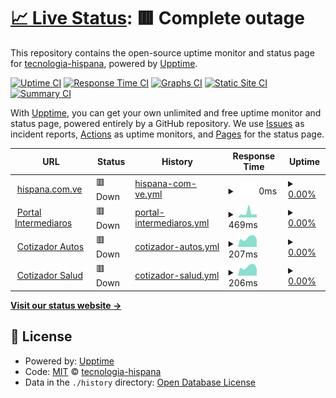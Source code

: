 # [📈 Live Status](https://tecnologia-hispana.github.io/monitoreo-web): <!--live status--> **🟥 Complete outage**

This repository contains the open-source uptime monitor and status page for [tecnologia-hispana](https://tecnologia-hispana.github.io/monitoreo-web), powered by [Upptime](https://github.com/upptime/upptime).

[![Uptime CI](https://github.com/tecnologia-hispana/monitoreo-web/workflows/Uptime%20CI/badge.svg)](https://github.com/tecnologia-hispana/monitoreo-web/actions?query=workflow%3A%22Uptime+CI%22)
[![Response Time CI](https://github.com/tecnologia-hispana/monitoreo-web/workflows/Response%20Time%20CI/badge.svg)](https://github.com/tecnologia-hispana/monitoreo-web/actions?query=workflow%3A%22Response+Time+CI%22)
[![Graphs CI](https://github.com/tecnologia-hispana/monitoreo-web/workflows/Graphs%20CI/badge.svg)](https://github.com/tecnologia-hispana/monitoreo-web/actions?query=workflow%3A%22Graphs+CI%22)
[![Static Site CI](https://github.com/tecnologia-hispana/monitoreo-web/workflows/Static%20Site%20CI/badge.svg)](https://github.com/tecnologia-hispana/monitoreo-web/actions?query=workflow%3A%22Static+Site+CI%22)
[![Summary CI](https://github.com/tecnologia-hispana/monitoreo-web/workflows/Summary%20CI/badge.svg)](https://github.com/tecnologia-hispana/monitoreo-web/actions?query=workflow%3A%22Summary+CI%22)

With [Upptime](https://upptime.js.org), you can get your own unlimited and free uptime monitor and status page, powered entirely by a GitHub repository. We use [Issues](https://github.com/tecnologia-hispana/monitoreo-web/issues) as incident reports, [Actions](https://github.com/tecnologia-hispana/monitoreo-web/actions) as uptime monitors, and [Pages](https://tecnologia-hispana.github.io/monitoreo-web) for the status page.

<!--start: status pages-->
<!-- This summary is generated by Upptime (https://github.com/upptime/upptime) -->
<!-- Do not edit this manually, your changes will be overwritten -->
<!-- prettier-ignore -->
| URL | Status | History | Response Time | Uptime |
| --- | ------ | ------- | ------------- | ------ |
| <img alt="" src="https://icons.duckduckgo.com/ip3/www.hispana.com.ve.ico" height="13"> [hispana.com.ve](https://www.hispana.com.ve) | 🟥 Down | [hispana-com-ve.yml](https://github.com/tecnologia-hispana/monitoreo-web/commits/HEAD/history/hispana-com-ve.yml) | <details><summary><img alt="Response time graph" src="./graphs/hispana-com-ve/response-time-week.png" height="20"> 0ms</summary><br><a href="https://tecnologia-hispana.github.io/monitoreo-web/history/hispana-com-ve"><img alt="Response time 3578" src="https://img.shields.io/endpoint?url=https%3A%2F%2Fraw.githubusercontent.com%2Ftecnologia-hispana%2Fmonitoreo-web%2FHEAD%2Fapi%2Fhispana-com-ve%2Fresponse-time.json"></a><br><a href="https://tecnologia-hispana.github.io/monitoreo-web/history/hispana-com-ve"><img alt="24-hour response time 0" src="https://img.shields.io/endpoint?url=https%3A%2F%2Fraw.githubusercontent.com%2Ftecnologia-hispana%2Fmonitoreo-web%2FHEAD%2Fapi%2Fhispana-com-ve%2Fresponse-time-day.json"></a><br><a href="https://tecnologia-hispana.github.io/monitoreo-web/history/hispana-com-ve"><img alt="7-day response time 0" src="https://img.shields.io/endpoint?url=https%3A%2F%2Fraw.githubusercontent.com%2Ftecnologia-hispana%2Fmonitoreo-web%2FHEAD%2Fapi%2Fhispana-com-ve%2Fresponse-time-week.json"></a><br><a href="https://tecnologia-hispana.github.io/monitoreo-web/history/hispana-com-ve"><img alt="30-day response time 0" src="https://img.shields.io/endpoint?url=https%3A%2F%2Fraw.githubusercontent.com%2Ftecnologia-hispana%2Fmonitoreo-web%2FHEAD%2Fapi%2Fhispana-com-ve%2Fresponse-time-month.json"></a><br><a href="https://tecnologia-hispana.github.io/monitoreo-web/history/hispana-com-ve"><img alt="1-year response time 3782" src="https://img.shields.io/endpoint?url=https%3A%2F%2Fraw.githubusercontent.com%2Ftecnologia-hispana%2Fmonitoreo-web%2FHEAD%2Fapi%2Fhispana-com-ve%2Fresponse-time-year.json"></a></details> | <details><summary><a href="https://tecnologia-hispana.github.io/monitoreo-web/history/hispana-com-ve">0.00%</a></summary><a href="https://tecnologia-hispana.github.io/monitoreo-web/history/hispana-com-ve"><img alt="All-time uptime 75.28%" src="https://img.shields.io/endpoint?url=https%3A%2F%2Fraw.githubusercontent.com%2Ftecnologia-hispana%2Fmonitoreo-web%2FHEAD%2Fapi%2Fhispana-com-ve%2Fuptime.json"></a><br><a href="https://tecnologia-hispana.github.io/monitoreo-web/history/hispana-com-ve"><img alt="24-hour uptime 0.00%" src="https://img.shields.io/endpoint?url=https%3A%2F%2Fraw.githubusercontent.com%2Ftecnologia-hispana%2Fmonitoreo-web%2FHEAD%2Fapi%2Fhispana-com-ve%2Fuptime-day.json"></a><br><a href="https://tecnologia-hispana.github.io/monitoreo-web/history/hispana-com-ve"><img alt="7-day uptime 0.00%" src="https://img.shields.io/endpoint?url=https%3A%2F%2Fraw.githubusercontent.com%2Ftecnologia-hispana%2Fmonitoreo-web%2FHEAD%2Fapi%2Fhispana-com-ve%2Fuptime-week.json"></a><br><a href="https://tecnologia-hispana.github.io/monitoreo-web/history/hispana-com-ve"><img alt="30-day uptime 1.38%" src="https://img.shields.io/endpoint?url=https%3A%2F%2Fraw.githubusercontent.com%2Ftecnologia-hispana%2Fmonitoreo-web%2FHEAD%2Fapi%2Fhispana-com-ve%2Fuptime-month.json"></a><br><a href="https://tecnologia-hispana.github.io/monitoreo-web/history/hispana-com-ve"><img alt="1-year uptime 75.58%" src="https://img.shields.io/endpoint?url=https%3A%2F%2Fraw.githubusercontent.com%2Ftecnologia-hispana%2Fmonitoreo-web%2FHEAD%2Fapi%2Fhispana-com-ve%2Fuptime-year.json"></a></details>
| <img alt="" src="https://icons.duckduckgo.com/ip3/online.hispana.com.ve.ico" height="13"> [Portal Intermediaros](http://online.hispana.com.ve:8282/ords/ws_bleico/r/intermediarios/login) | 🟥 Down | [portal-intermediaros.yml](https://github.com/tecnologia-hispana/monitoreo-web/commits/HEAD/history/portal-intermediaros.yml) | <details><summary><img alt="Response time graph" src="./graphs/portal-intermediaros/response-time-week.png" height="20"> 469ms</summary><br><a href="https://tecnologia-hispana.github.io/monitoreo-web/history/portal-intermediaros"><img alt="Response time 377" src="https://img.shields.io/endpoint?url=https%3A%2F%2Fraw.githubusercontent.com%2Ftecnologia-hispana%2Fmonitoreo-web%2FHEAD%2Fapi%2Fportal-intermediaros%2Fresponse-time.json"></a><br><a href="https://tecnologia-hispana.github.io/monitoreo-web/history/portal-intermediaros"><img alt="24-hour response time 308" src="https://img.shields.io/endpoint?url=https%3A%2F%2Fraw.githubusercontent.com%2Ftecnologia-hispana%2Fmonitoreo-web%2FHEAD%2Fapi%2Fportal-intermediaros%2Fresponse-time-day.json"></a><br><a href="https://tecnologia-hispana.github.io/monitoreo-web/history/portal-intermediaros"><img alt="7-day response time 469" src="https://img.shields.io/endpoint?url=https%3A%2F%2Fraw.githubusercontent.com%2Ftecnologia-hispana%2Fmonitoreo-web%2FHEAD%2Fapi%2Fportal-intermediaros%2Fresponse-time-week.json"></a><br><a href="https://tecnologia-hispana.github.io/monitoreo-web/history/portal-intermediaros"><img alt="30-day response time 339" src="https://img.shields.io/endpoint?url=https%3A%2F%2Fraw.githubusercontent.com%2Ftecnologia-hispana%2Fmonitoreo-web%2FHEAD%2Fapi%2Fportal-intermediaros%2Fresponse-time-month.json"></a><br><a href="https://tecnologia-hispana.github.io/monitoreo-web/history/portal-intermediaros"><img alt="1-year response time 358" src="https://img.shields.io/endpoint?url=https%3A%2F%2Fraw.githubusercontent.com%2Ftecnologia-hispana%2Fmonitoreo-web%2FHEAD%2Fapi%2Fportal-intermediaros%2Fresponse-time-year.json"></a></details> | <details><summary><a href="https://tecnologia-hispana.github.io/monitoreo-web/history/portal-intermediaros">0.00%</a></summary><a href="https://tecnologia-hispana.github.io/monitoreo-web/history/portal-intermediaros"><img alt="All-time uptime 52.26%" src="https://img.shields.io/endpoint?url=https%3A%2F%2Fraw.githubusercontent.com%2Ftecnologia-hispana%2Fmonitoreo-web%2FHEAD%2Fapi%2Fportal-intermediaros%2Fuptime.json"></a><br><a href="https://tecnologia-hispana.github.io/monitoreo-web/history/portal-intermediaros"><img alt="24-hour uptime 0.00%" src="https://img.shields.io/endpoint?url=https%3A%2F%2Fraw.githubusercontent.com%2Ftecnologia-hispana%2Fmonitoreo-web%2FHEAD%2Fapi%2Fportal-intermediaros%2Fuptime-day.json"></a><br><a href="https://tecnologia-hispana.github.io/monitoreo-web/history/portal-intermediaros"><img alt="7-day uptime 0.00%" src="https://img.shields.io/endpoint?url=https%3A%2F%2Fraw.githubusercontent.com%2Ftecnologia-hispana%2Fmonitoreo-web%2FHEAD%2Fapi%2Fportal-intermediaros%2Fuptime-week.json"></a><br><a href="https://tecnologia-hispana.github.io/monitoreo-web/history/portal-intermediaros"><img alt="30-day uptime 1.38%" src="https://img.shields.io/endpoint?url=https%3A%2F%2Fraw.githubusercontent.com%2Ftecnologia-hispana%2Fmonitoreo-web%2FHEAD%2Fapi%2Fportal-intermediaros%2Fuptime-month.json"></a><br><a href="https://tecnologia-hispana.github.io/monitoreo-web/history/portal-intermediaros"><img alt="1-year uptime 25.54%" src="https://img.shields.io/endpoint?url=https%3A%2F%2Fraw.githubusercontent.com%2Ftecnologia-hispana%2Fmonitoreo-web%2FHEAD%2Fapi%2Fportal-intermediaros%2Fuptime-year.json"></a></details>
| <img alt="" src="https://icons.duckduckgo.com/ip3/online.hispana.com.ve.ico" height="13"> [Cotizador Autos](http://online.hispana.com.ve:8282/ords/ws_bleico/r/cotizador-publico-de-auto/home) | 🟥 Down | [cotizador-autos.yml](https://github.com/tecnologia-hispana/monitoreo-web/commits/HEAD/history/cotizador-autos.yml) | <details><summary><img alt="Response time graph" src="./graphs/cotizador-autos/response-time-week.png" height="20"> 207ms</summary><br><a href="https://tecnologia-hispana.github.io/monitoreo-web/history/cotizador-autos"><img alt="Response time 210" src="https://img.shields.io/endpoint?url=https%3A%2F%2Fraw.githubusercontent.com%2Ftecnologia-hispana%2Fmonitoreo-web%2FHEAD%2Fapi%2Fcotizador-autos%2Fresponse-time.json"></a><br><a href="https://tecnologia-hispana.github.io/monitoreo-web/history/cotizador-autos"><img alt="24-hour response time 170" src="https://img.shields.io/endpoint?url=https%3A%2F%2Fraw.githubusercontent.com%2Ftecnologia-hispana%2Fmonitoreo-web%2FHEAD%2Fapi%2Fcotizador-autos%2Fresponse-time-day.json"></a><br><a href="https://tecnologia-hispana.github.io/monitoreo-web/history/cotizador-autos"><img alt="7-day response time 207" src="https://img.shields.io/endpoint?url=https%3A%2F%2Fraw.githubusercontent.com%2Ftecnologia-hispana%2Fmonitoreo-web%2FHEAD%2Fapi%2Fcotizador-autos%2Fresponse-time-week.json"></a><br><a href="https://tecnologia-hispana.github.io/monitoreo-web/history/cotizador-autos"><img alt="30-day response time 202" src="https://img.shields.io/endpoint?url=https%3A%2F%2Fraw.githubusercontent.com%2Ftecnologia-hispana%2Fmonitoreo-web%2FHEAD%2Fapi%2Fcotizador-autos%2Fresponse-time-month.json"></a><br><a href="https://tecnologia-hispana.github.io/monitoreo-web/history/cotizador-autos"><img alt="1-year response time 207" src="https://img.shields.io/endpoint?url=https%3A%2F%2Fraw.githubusercontent.com%2Ftecnologia-hispana%2Fmonitoreo-web%2FHEAD%2Fapi%2Fcotizador-autos%2Fresponse-time-year.json"></a></details> | <details><summary><a href="https://tecnologia-hispana.github.io/monitoreo-web/history/cotizador-autos">0.00%</a></summary><a href="https://tecnologia-hispana.github.io/monitoreo-web/history/cotizador-autos"><img alt="All-time uptime 52.29%" src="https://img.shields.io/endpoint?url=https%3A%2F%2Fraw.githubusercontent.com%2Ftecnologia-hispana%2Fmonitoreo-web%2FHEAD%2Fapi%2Fcotizador-autos%2Fuptime.json"></a><br><a href="https://tecnologia-hispana.github.io/monitoreo-web/history/cotizador-autos"><img alt="24-hour uptime 0.00%" src="https://img.shields.io/endpoint?url=https%3A%2F%2Fraw.githubusercontent.com%2Ftecnologia-hispana%2Fmonitoreo-web%2FHEAD%2Fapi%2Fcotizador-autos%2Fuptime-day.json"></a><br><a href="https://tecnologia-hispana.github.io/monitoreo-web/history/cotizador-autos"><img alt="7-day uptime 0.00%" src="https://img.shields.io/endpoint?url=https%3A%2F%2Fraw.githubusercontent.com%2Ftecnologia-hispana%2Fmonitoreo-web%2FHEAD%2Fapi%2Fcotizador-autos%2Fuptime-week.json"></a><br><a href="https://tecnologia-hispana.github.io/monitoreo-web/history/cotizador-autos"><img alt="30-day uptime 1.38%" src="https://img.shields.io/endpoint?url=https%3A%2F%2Fraw.githubusercontent.com%2Ftecnologia-hispana%2Fmonitoreo-web%2FHEAD%2Fapi%2Fcotizador-autos%2Fuptime-month.json"></a><br><a href="https://tecnologia-hispana.github.io/monitoreo-web/history/cotizador-autos"><img alt="1-year uptime 25.56%" src="https://img.shields.io/endpoint?url=https%3A%2F%2Fraw.githubusercontent.com%2Ftecnologia-hispana%2Fmonitoreo-web%2FHEAD%2Fapi%2Fcotizador-autos%2Fuptime-year.json"></a></details>
| <img alt="" src="https://icons.duckduckgo.com/ip3/online.hispana.com.ve.ico" height="13"> [Cotizador Salud](http://online.hispana.com.ve:8282/ords/ws_bleico/r/cotizador-publico-de-salud/home) | 🟥 Down | [cotizador-salud.yml](https://github.com/tecnologia-hispana/monitoreo-web/commits/HEAD/history/cotizador-salud.yml) | <details><summary><img alt="Response time graph" src="./graphs/cotizador-salud/response-time-week.png" height="20"> 206ms</summary><br><a href="https://tecnologia-hispana.github.io/monitoreo-web/history/cotizador-salud"><img alt="Response time 196" src="https://img.shields.io/endpoint?url=https%3A%2F%2Fraw.githubusercontent.com%2Ftecnologia-hispana%2Fmonitoreo-web%2FHEAD%2Fapi%2Fcotizador-salud%2Fresponse-time.json"></a><br><a href="https://tecnologia-hispana.github.io/monitoreo-web/history/cotizador-salud"><img alt="24-hour response time 164" src="https://img.shields.io/endpoint?url=https%3A%2F%2Fraw.githubusercontent.com%2Ftecnologia-hispana%2Fmonitoreo-web%2FHEAD%2Fapi%2Fcotizador-salud%2Fresponse-time-day.json"></a><br><a href="https://tecnologia-hispana.github.io/monitoreo-web/history/cotizador-salud"><img alt="7-day response time 206" src="https://img.shields.io/endpoint?url=https%3A%2F%2Fraw.githubusercontent.com%2Ftecnologia-hispana%2Fmonitoreo-web%2FHEAD%2Fapi%2Fcotizador-salud%2Fresponse-time-week.json"></a><br><a href="https://tecnologia-hispana.github.io/monitoreo-web/history/cotizador-salud"><img alt="30-day response time 202" src="https://img.shields.io/endpoint?url=https%3A%2F%2Fraw.githubusercontent.com%2Ftecnologia-hispana%2Fmonitoreo-web%2FHEAD%2Fapi%2Fcotizador-salud%2Fresponse-time-month.json"></a><br><a href="https://tecnologia-hispana.github.io/monitoreo-web/history/cotizador-salud"><img alt="1-year response time 194" src="https://img.shields.io/endpoint?url=https%3A%2F%2Fraw.githubusercontent.com%2Ftecnologia-hispana%2Fmonitoreo-web%2FHEAD%2Fapi%2Fcotizador-salud%2Fresponse-time-year.json"></a></details> | <details><summary><a href="https://tecnologia-hispana.github.io/monitoreo-web/history/cotizador-salud">0.00%</a></summary><a href="https://tecnologia-hispana.github.io/monitoreo-web/history/cotizador-salud"><img alt="All-time uptime 52.29%" src="https://img.shields.io/endpoint?url=https%3A%2F%2Fraw.githubusercontent.com%2Ftecnologia-hispana%2Fmonitoreo-web%2FHEAD%2Fapi%2Fcotizador-salud%2Fuptime.json"></a><br><a href="https://tecnologia-hispana.github.io/monitoreo-web/history/cotizador-salud"><img alt="24-hour uptime 0.00%" src="https://img.shields.io/endpoint?url=https%3A%2F%2Fraw.githubusercontent.com%2Ftecnologia-hispana%2Fmonitoreo-web%2FHEAD%2Fapi%2Fcotizador-salud%2Fuptime-day.json"></a><br><a href="https://tecnologia-hispana.github.io/monitoreo-web/history/cotizador-salud"><img alt="7-day uptime 0.00%" src="https://img.shields.io/endpoint?url=https%3A%2F%2Fraw.githubusercontent.com%2Ftecnologia-hispana%2Fmonitoreo-web%2FHEAD%2Fapi%2Fcotizador-salud%2Fuptime-week.json"></a><br><a href="https://tecnologia-hispana.github.io/monitoreo-web/history/cotizador-salud"><img alt="30-day uptime 1.38%" src="https://img.shields.io/endpoint?url=https%3A%2F%2Fraw.githubusercontent.com%2Ftecnologia-hispana%2Fmonitoreo-web%2FHEAD%2Fapi%2Fcotizador-salud%2Fuptime-month.json"></a><br><a href="https://tecnologia-hispana.github.io/monitoreo-web/history/cotizador-salud"><img alt="1-year uptime 25.56%" src="https://img.shields.io/endpoint?url=https%3A%2F%2Fraw.githubusercontent.com%2Ftecnologia-hispana%2Fmonitoreo-web%2FHEAD%2Fapi%2Fcotizador-salud%2Fuptime-year.json"></a></details>

<!--end: status pages-->

[**Visit our status website →**](https://tecnologia-hispana.github.io/monitoreo-web)

## 📄 License

- Powered by: [Upptime](https://github.com/upptime/upptime)
- Code: [MIT](./LICENSE) © [tecnologia-hispana](https://tecnologia-hispana.github.io/monitoreo-web)
- Data in the `./history` directory: [Open Database License](https://opendatacommons.org/licenses/odbl/1-0/)
